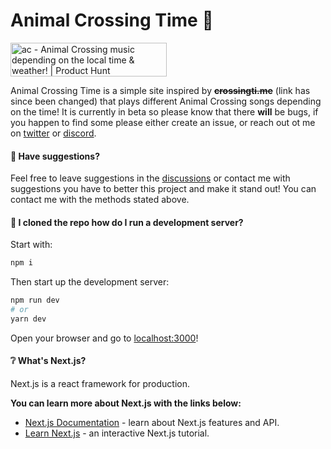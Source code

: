 # Animal Crossing Time 🍃

<a href="https://www.producthunt.com/posts/ac?utm_source=badge-featured&utm_medium=badge&utm_souce=badge-ac" target="_blank"><img src="https://api.producthunt.com/widgets/embed-image/v1/featured.svg?post_id=279749&theme=dark" alt="ac - Animal Crossing music depending on the local time & weather! | Product Hunt" style="width: 250px; height: 54px;" width="250" height="54" /></a>

Animal Crossing Time is a simple site inspired by ~~__crossingti.me__~~ (link has since been changed) that plays different Animal Crossing songs depending on the time! It is currently in beta so please know that there **will** be bugs, if you happen to find some please either create an issue, or reach out ot me on [twitter](https://twitter.com/1096bit) or [discord](https://discord.gg/ASuqg75pAP).

#### 📝 Have suggestions?

Feel free to leave suggestions in the [discussions](https://github.com/punctuations/ac/discussions) or contact me with suggestions you have to better this project and make it stand out! You can contact me with the methods stated above.

#### 🚀 I cloned the repo how do I run a development server?

Start with:

```bash
npm i
```

Then start up the development server:

```bash
npm run dev
# or
yarn dev
```

Open your browser and go to [localhost:3000](http://localhost:3000)!

#### ❔ What's Next.js?

Next.js is a react framework for production.

**You can learn more about Next.js with the links below:**

- [Next.js Documentation](https://nextjs.org/docs) - learn about Next.js features and API.
- [Learn Next.js](https://nextjs.org/learn) - an interactive Next.js tutorial.
